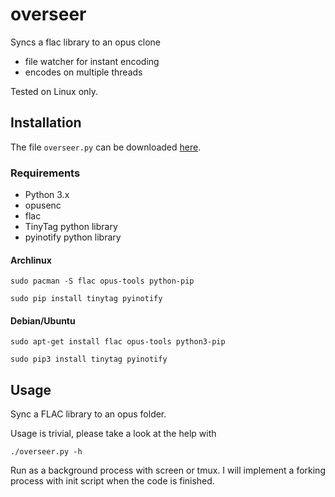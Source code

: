 # overseer

Syncs a flac library to an opus clone
* file watcher for instant encoding
* encodes on multiple threads

Tested on Linux only.

## Installation
The file `overseer.py` can be downloaded [here](https://github.com/jdupl/overseer/blob/master/overseer.py).

### Requirements

* Python 3.x
* opusenc
* flac
* TinyTag python library
* pyinotify python library

#### Archlinux

`sudo pacman -S flac opus-tools python-pip`

`sudo pip install tinytag pyinotify`

#### Debian/Ubuntu

`sudo apt-get install flac opus-tools python3-pip`

`sudo pip3 install tinytag pyinotify`

## Usage

Sync a FLAC library to an opus folder.

Usage is trivial, please take a look at the help with

`./overseer.py -h`

Run as a background process with screen or tmux. I will implement a forking process with init script when the code is finished.
